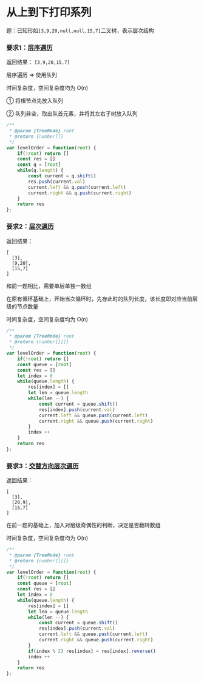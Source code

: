 #  从上到下打印系列

题：已知形如`[3,9,20,null,null,15,7]`二叉树，表示层次结构

### 要求1：[层序遍历](https://leetcode-cn.com/problems/cong-shang-dao-xia-da-yin-er-cha-shu-lcof/)

返回结果： `[3,9,20,15,7]`

层序遍历 => 使用队列

时间复杂度，空间复杂度均为 O(n)

① 将根节点先放入队列

② 队列非空，取出队首元素，并将其左右子树放入队列

```javascript
/**
 * @param {TreeNode} root
 * @return {number[]}
 */
var levelOrder = function(root) {
    if(!root) return []
    const res = []
    const q = [root]
    while(q.length) {
        const current = q.shift()
        res.push(current.val)
        current.left && q.push(current.left)
        current.right && q.push(current.right)
    }
    return res
};
```

### 要求2：[层次遍历](https://leetcode-cn.com/problems/cong-shang-dao-xia-da-yin-er-cha-shu-ii-lcof/)

返回结果：

```
[
  [3],
  [9,20],
  [15,7]
]
```

和前一题相比，需要单层单独一数组

在原有循环基础上，开始当次循环时，先存此时的队列长度，该长度即对应当前层级的节点数量

时间复杂度，空间复杂度均为 O(n)

```javascript
/**
 * @param {TreeNode} root
 * @return {number[][]}
 */
var levelOrder = function(root) {
    if(!root) return []
    const queue = [root]
    const res = []
    let index = 0
    while(queue.length) {
        res[index] = []
        let len = queue.length
        while(len --) {
            const current = queue.shift()
            res[index].push(current.val)
            current.left && queue.push(current.left)
            current.right && queue.push(current.right)
        }
        index ++
    }
    return res
};
```

### 要求3：[交替方向层次遍历](https://leetcode-cn.com/problems/cong-shang-dao-xia-da-yin-er-cha-shu-iii-lcof/)

返回结果：

```
[
  [3],
  [20,9],
  [15,7]
]
```

在前一题的基础上，加入对层级奇偶性的判断，决定是否翻转数组

时间复杂度，空间复杂度均为 O(n)

```javascript
/**
 * @param {TreeNode} root
 * @return {number[][]}
 */
var levelOrder = function(root) {
    if(!root) return []
    const queue = [root]
    const res = []
    let index = 0
    while(queue.length) {
        res[index] = []
        let len = queue.length
        while(len --) {
            const current = queue.shift()
            res[index].push(current.val)
            current.left && queue.push(current.left)
            current.right && queue.push(current.right)
        }
        if(index % 2) res[index] = res[index].reverse()
        index ++
    }
    return res
};
```